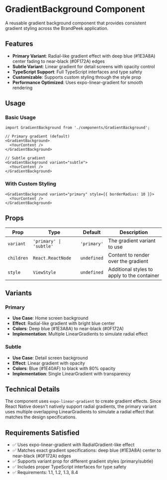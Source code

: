 # GradientBackground Component

A reusable gradient background component that provides consistent gradient styling across the BrandPeek application.

## Features

- **Primary Variant**: Radial-like gradient effect with deep blue (#1E3A8A) center fading to near-black (#0F172A) edges
- **Subtle Variant**: Linear gradient for detail screens with opacity control
- **TypeScript Support**: Full TypeScript interfaces and type safety
- **Customizable**: Supports custom styling through the style prop
- **Performance Optimized**: Uses expo-linear-gradient for smooth rendering

## Usage

### Basic Usage

```tsx
import GradientBackground from './components/GradientBackground';

// Primary gradient (default)
<GradientBackground>
  <YourContent />
</GradientBackground>

// Subtle gradient
<GradientBackground variant="subtle">
  <YourContent />
</GradientBackground>
```

### With Custom Styling

```tsx
<GradientBackground variant="primary" style={{ borderRadius: 10 }}>
  <YourContent />
</GradientBackground>
```

## Props

| Prop       | Type                    | Default     | Description                                 |
| ---------- | ----------------------- | ----------- | ------------------------------------------- |
| `variant`  | `'primary' \| 'subtle'` | `'primary'` | The gradient variant to use                 |
| `children` | `React.ReactNode`       | `undefined` | Content to render over the gradient         |
| `style`    | `ViewStyle`             | `undefined` | Additional styles to apply to the container |

## Variants

### Primary

- **Use Case**: Home screen background
- **Effect**: Radial-like gradient with bright blue center
- **Colors**: Deep blue (#1E3A8A) to near-black (#0F172A)
- **Implementation**: Multiple LinearGradients to simulate radial effect

### Subtle

- **Use Case**: Detail screen background
- **Effect**: Linear gradient with opacity
- **Colors**: Blue (#1E40AF) to black with 80% opacity
- **Implementation**: Single LinearGradient with transparency

## Technical Details

The component uses `expo-linear-gradient` to create gradient effects. Since React Native doesn't natively support radial gradients, the primary variant uses multiple overlapping LinearGradients to simulate a radial effect that matches the design specifications.

## Requirements Satisfied

- ✅ Uses expo-linear-gradient with RadialGradient-like effect
- ✅ Matches exact gradient specifications: deep blue (#1E3A8A) center to near-black (#0F172A) edges
- ✅ Supports variant prop for different gradient styles (primary/subtle)
- ✅ Includes proper TypeScript interfaces for type safety
- ✅ Requirements: 1.1, 1.2, 1.3, 8.4
